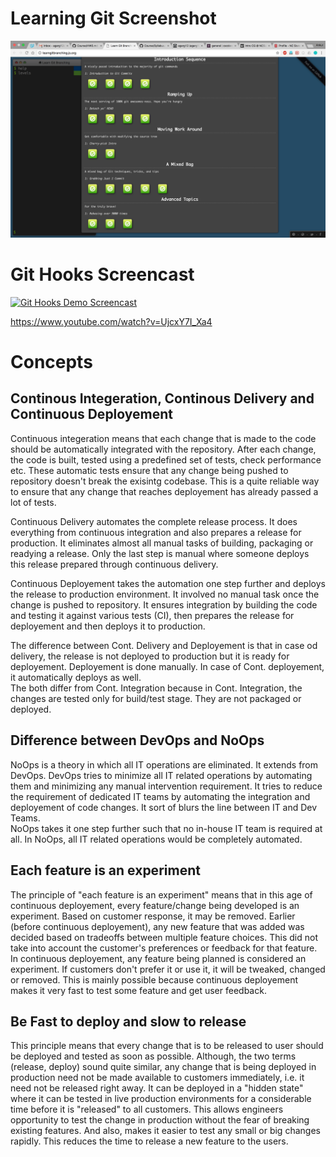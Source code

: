 # Learning Git Screenshot

![Learning Git Screenshot](/learning-git/with_extra_credit.png?raw=true "Learning Git Tutorial Sceenshot")

# Git Hooks Screencast

[![Git Hooks Demo Screencast](https://img.youtube.com/vi/UjcxY7I_Xa4/0.jpg)](https://www.youtube.com/watch?v=UjcxY7I_Xa4)

https://www.youtube.com/watch?v=UjcxY7I_Xa4

# Concepts

## Continous Integeration, Continous Delivery and Continuous Deployement
Continuous integeration means that each change that is made to the code should be automatically integrated with the repository. After each change, the code is built, tested using a predefined set of tests, check performance etc. These automatic tests ensure that any change being pushed to repository doesn't break the exisintg codebase. This is a quite reliable way to ensure that any change that reaches deployement has already passed a lot of tests. 

Continuous Delivery automates the complete release process. It does everything from continuous integration and also prepares a release for production. It eliminates almost all manual tasks of building, packaging or readying a release. Only the last step is manual where someone deploys this release prepared through continuous delivery.

Continuous Deployement takes the automation one step further and deploys the release to production environment. It involved no manual task once the change is pushed to repository. It ensures integration by building the code and testing it against various tests (CI), then prepares the release for deployement and then deploys it to production.

The difference between Cont. Delivery and Deployement is that in case od delivery, the release is not deployed to production but it is ready for deployement. Deployement is done manually. In case of Cont. deployement, it automatically deploys as well.<br />
The both differ from Cont. Integration because in Cont. Integration, the changes are tested only for build/test stage. They are not packaged or deployed.

## Difference between DevOps and NoOps
NoOps is a theory in which all IT operations are eliminated. It extends from DevOps. DevOps tries to minimize all IT related operations by automating them and minimizing any manual intervention requirement. It tries to reduce the requirement of dedicated IT teams by automating the integration and deployement of code changes. It sort of blurs the line between IT and Dev Teams. <br />
NoOps takes it one step further such that no in-house IT team is required at all. In NoOps, all IT related operations would be completely automated. 

## Each feature is an experiment

The principle of "each feature is an experiment" means that in this age of continuous deployement, every feature/change being developed is an experiment. Based on customer response, it may be removed. Earlier (before continuous deployement), any new feature that was added was decided based on tradeoffs between multiple feature choices. This did not take into account the customer's preferences or feedback for that feature. <br />
In continuous deployement, any feature being planned is considered an experiment. If customers don't prefer it or use it, it will be tweaked, changed or removed.
This is mainly possible because continuous deployement makes it very fast to test some feature and get user feedback.

## Be Fast to deploy and slow to release

This principle means that every change that is to be released to user should be deployed and tested as soon as possible. Although, the two terms (release, deploy) sound quite similar, any change that is being deployed in production need not be made available to customers immediately, i.e. it need not be released right away. It can be deployed in a "hidden state" where it can be tested in live production environments for a considerable time before it is "released" to all customers. This allows engineers opportunity to test the change in production without the fear of breaking existing features. And also, makes it easier to test any small or big changes rapidly. This reduces the time to release a new feature to the users.
